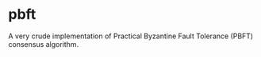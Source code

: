 # pbft
A very crude implementation of Practical Byzantine Fault Tolerance (PBFT) consensus algorithm.
